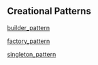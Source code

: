 ## Creational Patterns

[builder_pattern](creational/builder_pattern.md)

[factory_pattern](creational/factory_pattern.md)

[singleton_pattern](creational/singleton_pattern.md)
